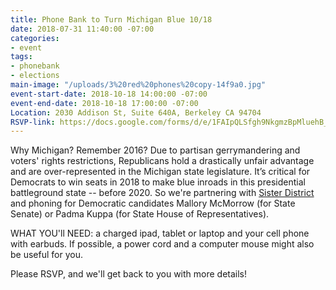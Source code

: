 ```yaml
---
title: Phone Bank to Turn Michigan Blue 10/18
date: 2018-07-31 11:40:00 -07:00
categories:
- event
tags:
- phonebank
- elections
main-image: "/uploads/3%20red%20phones%20copy-14f9a0.jpg"
event-start-date: 2018-10-18 14:00:00 -07:00
event-end-date: 2018-10-18 17:00:00 -07:00
Location: 2030 Addison St, Suite 640A, Berkeley CA 94704
RSVP-link: https://docs.google.com/forms/d/e/1FAIpQLSfgh9NkgmzBpMluehB_48dZ2zN6r42J5v7aauU8FJEmCdXGIQ/viewform
---
```


Why Michigan? Remember 2016? Due to partisan gerrymandering and voters' rights restrictions, Republicans hold a drastically unfair advantage and are over-represented in the Michigan state legislature. It’s critical for Democrats to win seats in 2018 to make blue inroads in this presidential battleground state -- before 2020. So we're partnering with [Sister District](https://www.sisterdistrict.com/teams/california/ca13) and phoning for Democratic candidates Mallory McMorrow (for State Senate) or Padma Kuppa (for State House of Representatives).

WHAT YOU'll NEED: a charged ipad, tablet or laptop and your cell phone with earbuds.  If possible, a power cord and a computer mouse might also be useful for you.

Please RSVP, and we'll get back to you with more details!